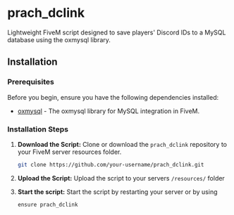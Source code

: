 # prach_dclink

Lightweight FiveM script designed to save players' Discord IDs to a MySQL database using the oxmysql library.

## Installation

### Prerequisites

Before you begin, ensure you have the following dependencies installed:

- [oxmysql](https://github.com/overextended/oxmysql) - The oxmysql library for MySQL integration in FiveM.

### Installation Steps

1. **Download the Script:**
   Clone or download the `prach_dclink` repository to your FiveM server resources folder.

   ```bash
   git clone https://github.com/your-username/prach_dclink.git

2. **Upload the Script:**
   Upload the script to your servers `/resources/` folder

3. **Start the script:**
   Start the script by restarting your server or by using
   ```console
   ensure prach_dclink
